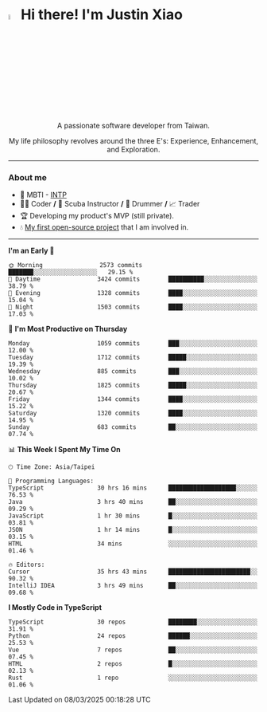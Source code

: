 # <img src="https://media.giphy.com/media/hvRJCLFzcasrR4ia7z/giphy.gif" width="5%">Hi there! I'm Justin Xiao
<p align="center">A passionate software developer from Taiwan.  </p>
<p align="center">My life philosophy revolves around the three E's: Experience, Enhancement, and Exploration.</p>

---
### About me
- 👀 MBTI - [INTP](https://www.16personalities.com/intp-personality)
- 👨‍💻 Coder **/** 🤿 Scuba Instructor **/** 🥁 Drummer **/** 📈 Trader
- 🏆 Developing my product's MVP (still private).
- 💧 [My first open-source project](https://github.com/Game-as-a-Service/Game-Lobby-Web) that I am involved in.

---
<!--START_SECTION:waka-->
**I'm an Early 🐤** 

```text
🌞 Morning                2573 commits        ███████░░░░░░░░░░░░░░░░░░   29.15 % 
🌆 Daytime                3424 commits        ██████████░░░░░░░░░░░░░░░   38.79 % 
🌃 Evening                1328 commits        ████░░░░░░░░░░░░░░░░░░░░░   15.04 % 
🌙 Night                  1503 commits        ████░░░░░░░░░░░░░░░░░░░░░   17.03 % 
```
📅 **I'm Most Productive on Thursday** 

```text
Monday                   1059 commits        ███░░░░░░░░░░░░░░░░░░░░░░   12.00 % 
Tuesday                  1712 commits        █████░░░░░░░░░░░░░░░░░░░░   19.39 % 
Wednesday                885 commits         ███░░░░░░░░░░░░░░░░░░░░░░   10.02 % 
Thursday                 1825 commits        █████░░░░░░░░░░░░░░░░░░░░   20.67 % 
Friday                   1344 commits        ████░░░░░░░░░░░░░░░░░░░░░   15.22 % 
Saturday                 1320 commits        ████░░░░░░░░░░░░░░░░░░░░░   14.95 % 
Sunday                   683 commits         ██░░░░░░░░░░░░░░░░░░░░░░░   07.74 % 
```


📊 **This Week I Spent My Time On** 

```text
🕑︎ Time Zone: Asia/Taipei

💬 Programming Languages: 
TypeScript               30 hrs 16 mins      ███████████████████░░░░░░   76.53 % 
Java                     3 hrs 40 mins       ██░░░░░░░░░░░░░░░░░░░░░░░   09.29 % 
JavaScript               1 hr 30 mins        █░░░░░░░░░░░░░░░░░░░░░░░░   03.81 % 
JSON                     1 hr 14 mins        █░░░░░░░░░░░░░░░░░░░░░░░░   03.15 % 
HTML                     34 mins             ░░░░░░░░░░░░░░░░░░░░░░░░░   01.46 % 

🔥 Editors: 
Cursor                   35 hrs 43 mins      ███████████████████████░░   90.32 % 
IntelliJ IDEA            3 hrs 49 mins       ██░░░░░░░░░░░░░░░░░░░░░░░   09.68 % 
```

**I Mostly Code in TypeScript** 

```text
TypeScript               30 repos            ████████░░░░░░░░░░░░░░░░░   31.91 % 
Python                   24 repos            ██████░░░░░░░░░░░░░░░░░░░   25.53 % 
Vue                      7 repos             ██░░░░░░░░░░░░░░░░░░░░░░░   07.45 % 
HTML                     2 repos             █░░░░░░░░░░░░░░░░░░░░░░░░   02.13 % 
Rust                     1 repo              ░░░░░░░░░░░░░░░░░░░░░░░░░   01.06 % 
```




 Last Updated on 08/03/2025 00:18:28 UTC
<!--END_SECTION:waka-->
